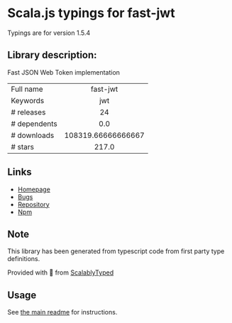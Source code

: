 
# Scala.js typings for fast-jwt

Typings are for version 1.5.4

## Library description:
Fast JSON Web Token implementation

|                    |                 |
| ------------------ | :-------------: |
| Full name          | fast-jwt |
| Keywords           | jwt |
| # releases         | 24 |
| # dependents       | 0.0 |
| # downloads        | 108319.66666666667 |
| # stars            | 217.0 |

## Links
- [Homepage](https://github.com/nearform/fast-jwt)
- [Bugs](https://github.com/nearform/fast-jwt/issues)
- [Repository](https://github.com/nearform/fast-jwt)
- [Npm](https://www.npmjs.com/package/fast-jwt)
    


## Note
This library has been generated from typescript code from first party type definitions.

Provided with :purple_heart: from [ScalablyTyped](https://github.com/oyvindberg/ScalablyTyped)

## Usage
See [the main readme](../../readme.md) for instructions.


